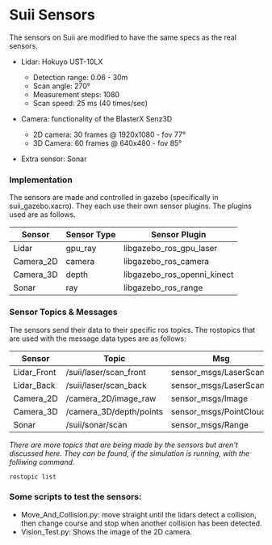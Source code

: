 # Suii Sensors
The sensors on Suii are modified to have the same specs as the real sensors.

- Lidar: Hokuyo UST-10LX
  - Detection range: 0.06 - 30m
  - Scan angle: 270°
  - Measurement steps: 1080
  - Scan speed: 25 ms (40 times/sec)

- Camera: functionality of the BlasterX Senz3D
  - 2D camera: 30 frames @ 1920x1080 - fov 77°
  - 3D Camera: 60 frames @ 640x480 - fov 85°

- Extra sensor: Sonar

### Implementation
The sensors are made and controlled in gazebo (specifically in suii_gazebo.xacro). They each use their own sensor plugins. The plugins used are as follows.

Sensor    | Sensor Type | Sensor Plugin
------    | ----------- | ------
Lidar     | gpu_ray     | libgazebo_ros_gpu_laser
Camera_2D | camera      | libgazebo_ros_camera
Camera_3D | depth       | libgazebo_ros_openni_kinect
Sonar     | ray         | libgazebo_ros_range

### Sensor Topics & Messages
The sensors send their data to their specific ros topics. The rostopics that are used with the message data types are as follows:

Sensor | Topic | Msg
------ | ----- | ---
Lidar_Front | /suii/laser/scan_front  | sensor_msgs/LaserScan
Lidar_Back  | /suii/laser/scan_back   | sensor_msgs/LaserScan
Camera_2D   | /camera_2D/image_raw    | sensor_msgs/Image
Camera_3D   | /camera_3D/depth/points | sensor_msgs/PointCloud2
Sonar       | /suii/sonar/scan        | sensor_msgs/Range

_There are more topics that are being made by the sensors but aren't discussed here. They can be found, if the simulation is running, with the folliwing command._
```
rostopic list
```

### Some scripts to test the sensors:
- Move_And_Collision.py: move straight until the lidars detect a collision, then change course and stop when another collision has been detected.
- Vision_Test.py: Shows the image of the 2D camera.
